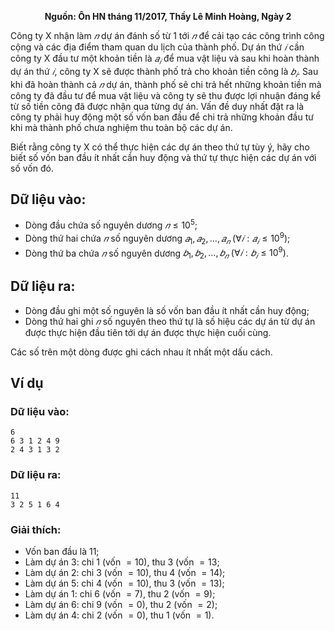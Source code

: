 **<center>Nguồn: Ôn HN tháng 11/2017, Thầy Lê Minh Hoàng, Ngày 2</center>**

Công ty X nhận làm $𝑛$ dự án đánh số từ $1$ tới $𝑛$ để cải tạo các công trình công cộng và các địa điểm tham quan du lịch của thành phố. Dự án thứ $𝑖$ cần công ty X đầu tư một khoản tiền là $𝑎_𝑖$ để mua vật liệu và sau khi hoàn thành dự án thứ $𝑖$, công ty X sẽ được thành phố trả cho khoản tiền công là $𝑏_𝑖$. Sau khi đã hoàn thành cả $𝑛$ dự án, thành phố sẽ chi trả hết những khoản tiền mà công ty đã đầu tư để mua vật liệu và công ty sẽ thu được lợi nhuận đáng kể từ số tiền công đã được nhận qua từng dự án. Vấn đề duy nhất đặt ra là công ty phải huy động một số vốn ban đầu để chi trả những khoản đầu tư khi mà thành phố chưa nghiệm thu toàn bộ các dự án.

Biết rằng công ty X có thể thực hiện các dự án theo thứ tự tùy ý, hãy cho biết số vốn ban đầu ít nhất cần huy động và thứ tự thực hiện các dự án với số vốn đó.

## Dữ liệu vào:
- Dòng đầu chứa số nguyên dương $𝑛 ≤ 10^5$;
- Dòng thứ hai chứa $𝑛$ số nguyên dương $𝑎_1, 𝑎_2, … , 𝑎_𝑛\ (∀𝑖: 𝑎_𝑖 ≤ 10^9)$;
- Dòng thứ ba chứa $𝑛$ số nguyên dương $𝑏_1, 𝑏_2, … , 𝑏_𝑛\ (∀𝑖: 𝑏_𝑖 ≤ 10^9)$.

## Dữ liệu ra:
- Dòng đầu ghi một số nguyên là số vốn ban đầu ít nhất cần huy động;
- Dòng thứ hai ghi $𝑛$ số nguyên theo thứ tự là số hiệu các dự án từ dự án được thực hiện đầu tiên tới dự án được thực hiện cuối cùng.

Các số trên một dòng được ghi cách nhau ít nhất một dấu cách.

## Ví dụ 
### Dữ liệu vào:
```
6
6 3 1 2 4 9
2 4 3 1 3 2
```

### Dữ liệu ra:
```
11
3 2 5 1 6 4
```

### Giải thích:
- Vốn ban đầu là $11$;
- Làm dự án $3:$ chi $1$ (vốn $= 10$), thu $3$ (vốn $= 13$;
- Làm dự án $2:$ chi $3$ (vốn $= 10$), thu $4$ (vốn $= 14$);
- Làm dự án $5:$ chi $4$ (vốn $= 10$), thu $3$ (vốn $= 13$);
- Làm dự án $1:$ chi $6$ (vốn $= 7$), thu $2$ (vốn $= 9$);
- Làm dự án $6:$ chi $9$ (vốn $= 0$), thu $2$ (vốn $= 2$);
- Làm dự án $4:$ chi $2$ (vốn $= 0$), thu $1$ (vốn $= 1$).